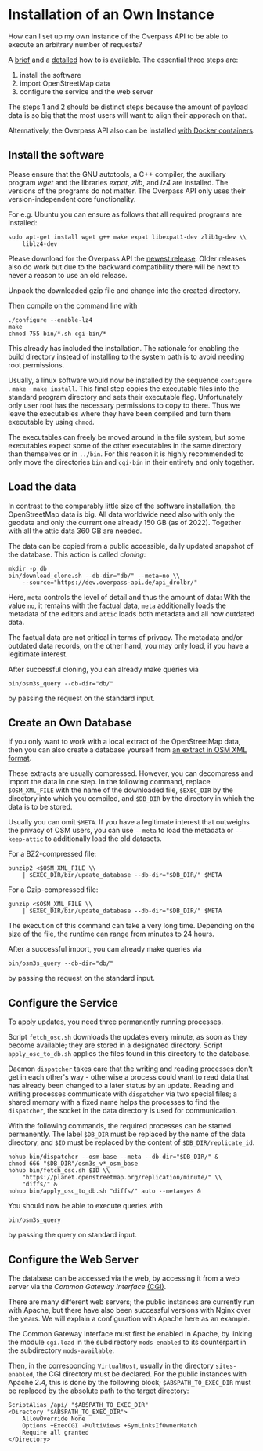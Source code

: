 Installation of an Own Instance
===============================

How can I set up my own instance of the Overpass API
to be able to execute an arbitrary number of requests?

A [brief](https://overpass-api.de/no_frills.html) and a [detailed](https://overpass-api.de/full_installation.html) how to is available.
The essential three steps are:

1. install the software
2. import OpenStreetMap data
3. configure the service and the web server

The steps 1 and 2 should be distinct steps
because the amount of payload data is so big
that the most users will want to align their apporach on that.

Alternatively, the Overpass API also can be installed [with Docker containers](https://github.com/drolbr/docker-overpass).

## Install the software

Please ensure that the GNU autotools, a C++ compiler, the auxiliary program _wget_ and the libraries _expat_, _zlib_, and _lz4_ are installed.
The versions of the programs do not matter.
The Overpass API only uses their version-independent core functionality.

For e.g. Ubuntu you can ensure as follows that all required programs are installed:

    sudo apt-get install wget g++ make expat libexpat1-dev zlib1g-dev \\
        liblz4-dev

Please download for the Overpass API the [newest release](https://dev.overpass-api.de/releases/).
Older releases also do work but
due to the backward compatibility there will be next to never a reason to use an old release.

Unpack the downloaded gzip file and change into the created directory.

Then compile on the command line with

    ./configure --enable-lz4
    make
    chmod 755 bin/*.sh cgi-bin/*

This already has included the installation.
The rationale for enabling the build directory instead of installing to the system path
is to avoid needing root permissions.

Usually, a linux software would now be installed by the sequence `configure` . `make` - `make install`.
This final step copies the executable files into the standard program directory and sets their executable flag.
Unfortunately only user root has the necessary permissions to copy to there.
Thus we leave the executables where they have been compiled
and turn them executable by using `chmod`.

The executables can freely be moved around in the file system,
but some executables expect some of the other executables in the same directory than themselves or in `../bin`.
For this reason it is highly recommended to only move the directories `bin` and `cgi-bin` in their entirety and only together.

## Load the data

In contrast to the comparably little size of the software installation, the OpenStreetMap data is big.
All data worldwide need also with only the geodata and only the current one already 150 GB (as of 2022).
Together with all the attic data 360 GB are needed.

The data can be copied from a public accessible, daily updated snapshot of the database.
This action is called _cloning_:

    mkdir -p db
    bin/download_clone.sh --db-dir="db/" --meta=no \\
        --source="https://dev.overpass-api.de/api_drolbr/"

Here, `meta` controls the level of detail and thus the amount of data:
With the value `no`, it remains with the factual data,
`meta` additionally loads the metadata of the editors
and `attic` loads both metadata and all now outdated data.

The factual data are not critical in terms of privacy.
The metadata and/or outdated data records, on the other hand, you may only load,
if you have a legitimate interest.

After successful cloning, you can already make queries via

    bin/osm3s_query --db-dir="db/"

by passing the request on the standard input.

## Create an Own Database

If you only want to work with a local extract of the OpenStreetMap data,
then you can also create a database yourself from [an extract in OSM XML format](https://download.geofabrik.de).

These extracts are usually compressed.
However, you can decompress and import the data in one step.
In the following command, replace `$OSM_XML_FILE` with the name of the downloaded file,
`$EXEC_DIR` by the directory into which you compiled,
and `$DB_DIR` by the directory in which the data is to be stored.

Usually you can omit `$META`.
If you have a legitimate interest that outweighs the privacy of OSM users,
you can use `--meta` to load the metadata or `--keep-attic` to additionally load the old datasets.

For a BZ2-compressed file:

    bunzip2 <$OSM_XML_FILE \\
        | $EXEC_DIR/bin/update_database --db-dir="$DB_DIR/" $META

For a Gzip-compressed file:

    gunzip <$OSM_XML_FILE \\
        | $EXEC_DIR/bin/update_database --db-dir="$DB_DIR/" $META

The execution of this command can take a very long time.
Depending on the size of the file, the runtime can range from minutes to 24 hours.

After a successful import, you can already make queries via

    bin/osm3s_query --db-dir="db/"

by passing the request on the standard input.

## Configure the Service

To apply updates, you need three permanently running processes.

Script `fetch_osc.sh` downloads the updates every minute,
as soon as they become available;
they are stored in a designated directory.
Script `apply_osc_to_db.sh` applies the files found in this directory to the database.

Daemon `dispatcher` takes care
that the writing and reading processes don't get in each other's way -
otherwise a process could want to read data
that has already been changed to a later status by an update.
Reading and writing processes communicate with `dispatcher` via two special files;
a shared memory with a fixed name helps the processes to find the `dispatcher`,
the socket in the data directory is used for communication.

With the following commands, the required processes can be started permanently.
The label `$DB_DIR` must be replaced by the name of the data directory,
and `$ID` must be replaced by the content of `$DB_DIR/replicate_id`.

    nohup bin/dispatcher --osm-base --meta --db-dir="$DB_DIR/" &
    chmod 666 "$DB_DIR"/osm3s_v*_osm_base
    nohup bin/fetch_osc.sh $ID \\
        "https://planet.openstreetmap.org/replication/minute/" \\
        "diffs/" &
    nohup bin/apply_osc_to_db.sh "diffs/" auto --meta=yes &

You should now be able to execute queries with

    bin/osm3s_query

by passing the query on standard input.

## Configure the Web Server

The database can be accessed via the web,
by accessing it from a web server via the _Common Gateway Interface_ [(CGI)](https://de.wikipedia.org/wiki/Common_Gateway_Interface).

There are many different web servers;
the public instances are currently run with Apache,
but there have also been successful versions with Nginx over the years.
We will explain a configuration with Apache here as an example.

The Common Gateway Interface must first be enabled in Apache,
by linking the module `cgi.load` in the subdirectory `mods-enabled` to its counterpart in the subdirectory `mods-available`.

Then, in the corresponding `VirtualHost`,
usually in the directory `sites-enabled`,
the CGI directory must be declared.
For the public instances with Apache 2.4, this is done by the following block;
`$ABSPATH_TO_EXEC_DIR` must be replaced by the absolute path to the target directory:

    ScriptAlias /api/ "$ABSPATH_TO_EXEC_DIR"
    <Directory "$ABSPATH_TO_EXEC_DIR">
        AllowOverride None
        Options +ExecCGI -MultiViews +SymLinksIfOwnerMatch
        Require all granted
    </Directory>
